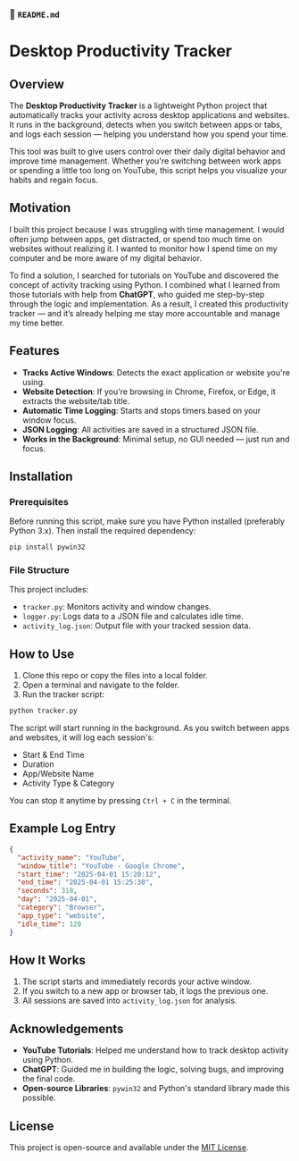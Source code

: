### 📄 `README.md`

# Desktop Productivity Tracker

## Overview

The **Desktop Productivity Tracker** is a lightweight Python project that automatically tracks your activity across desktop applications and websites. It runs in the background, detects when you switch between apps or tabs, and logs each session — helping you understand how you spend your time.

This tool was built to give users control over their daily digital behavior and improve time management. Whether you're switching between work apps or spending a little too long on YouTube, this script helps you visualize your habits and regain focus.

## Motivation

I built this project because I was struggling with time management. I would often jump between apps, get distracted, or spend too much time on websites without realizing it. I wanted to monitor how I spend time on my computer and be more aware of my digital behavior.

To find a solution, I searched for tutorials on YouTube and discovered the concept of activity tracking using Python. I combined what I learned from those tutorials with help from **ChatGPT**, who guided me step-by-step through the logic and implementation. As a result, I created this productivity tracker — and it’s already helping me stay more accountable and manage my time better.

## Features

- **Tracks Active Windows**: Detects the exact application or website you're using.
- **Website Detection**: If you're browsing in Chrome, Firefox, or Edge, it extracts the website/tab title.
- **Automatic Time Logging**: Starts and stops timers based on your window focus.
- **JSON Logging**: All activities are saved in a structured JSON file.
- **Works in the Background**: Minimal setup, no GUI needed — just run and focus.

## Installation

### Prerequisites

Before running this script, make sure you have Python installed (preferably Python 3.x). Then install the required dependency:

```bash
pip install pywin32
```

### File Structure

This project includes:

- `tracker.py`: Monitors activity and window changes.
- `logger.py`: Logs data to a JSON file and calculates idle time.
- `activity_log.json`: Output file with your tracked session data.

## How to Use

1. Clone this repo or copy the files into a local folder.
2. Open a terminal and navigate to the folder.
3. Run the tracker script:

```bash
python tracker.py
```

The script will start running in the background. As you switch between apps and websites, it will log each session's:
- Start & End Time
- Duration
- App/Website Name
- Activity Type & Category

You can stop it anytime by pressing `Ctrl + C` in the terminal.

## Example Log Entry

```json
{
  "activity_name": "YouTube",
  "window_title": "YouTube - Google Chrome",
  "start_time": "2025-04-01 15:20:12",
  "end_time": "2025-04-01 15:25:30",
  "seconds": 318,
  "day": "2025-04-01",
  "category": "Browser",
  "app_type": "website",
  "idle_time": 120
}
```

## How It Works

1. The script starts and immediately records your active window.
2. If you switch to a new app or browser tab, it logs the previous one.
3. All sessions are saved into `activity_log.json` for analysis.

## Acknowledgements

- **YouTube Tutorials**: Helped me understand how to track desktop activity using Python.
- **ChatGPT**: Guided me in building the logic, solving bugs, and improving the final code.
- **Open-source Libraries**: `pywin32` and Python's standard library made this possible.

## License

This project is open-source and available under the [MIT License](LICENSE).
